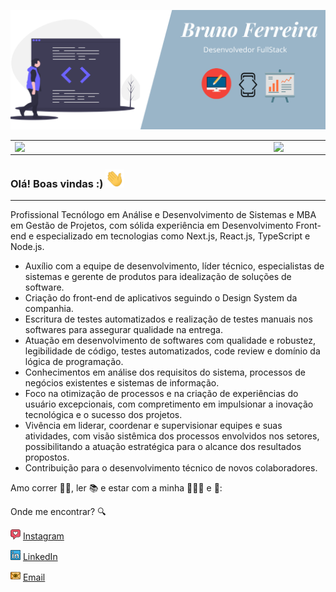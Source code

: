 ![capa github](https://github.com/BrunoGoudric/BrunoGoudric/blob/main/imagens/capa1.png)  

<center>
  <table>
    <tr>
        <td><img width="400px" align="left" src="https://github-readme-stats.vercel.app/api/top-langs/?username=Bruno-Goudric&hide=html&layout=compact&theme=buefy" /></td>
        <td><img width="495px" align="left" src="https://github-readme-stats.vercel.app/api?username=Bruno-Goudric&theme=buefy"/></td>
    </tr>   
  </table>
</center> 

### Olá! Boas vindas :) <img src="https://github.com/BrunoGoudric/BrunoGoudric/blob/main/imagens/Hi.gif" width="30px">

---

Profissional Tecnólogo em Análise e Desenvolvimento de Sistemas e MBA em Gestão de Projetos, com sólida 
experiência em Desenvolvimento Front-end e especializado em tecnologias como Next.js, React.js, TypeScript e 
Node.js. 
* Auxílio com a equipe de desenvolvimento, líder técnico, especialistas de sistemas e gerente de produtos para 
idealização de soluções de software. 
* Criação do front-end de aplicativos seguindo o Design System da companhia. 
* Escritura de testes automatizados e realização de testes manuais nos softwares para assegurar qualidade na entrega. 
* Atuação em desenvolvimento de softwares com qualidade e robustez, legibilidade de código, testes automatizados, code 
review e domínio da lógica de programação. 
* Conhecimentos em análise dos requisitos do sistema, processos de negócios existentes e sistemas de informação. 
* Foco na otimização de processos e na criação de experiências do usuário excepcionais, com compretimento em 
impulsionar a inovação tecnológica e o sucesso dos projetos. 
* Vivência em liderar, coordenar e supervisionar equipes e suas atividades, com visão sistêmica dos processos envolvidos 
nos setores, possibilitando a atuação estratégica para o alcance dos resultados propostos. 
* Contribuição para o desenvolvimento técnico de novos colaboradores.

Amo correr 🏃‍♂️, ler 📚 e estar com a minha 👨‍👩‍👦 e 🐶:  

Onde me encontrar? :mag:  


<a href="https://www.instagram.com/brunogoudric/"><img src="https://github.com/BrunoGoudric/BrunoGoudric/blob/main/imagens/instagram.png" width="16"></img></a> [Instagram](https://www.instagram.com/brunogoudric)  

<a href="https://www.linkedin.com/in/brunodesenvolvedorfrontend/"><img src="https://github.com/BrunoGoudric/BrunoGoudric/blob/main/imagens/linkedin.png" width="16"></img></a> [LinkedIn](https://www.linkedin.com/in/brunodesenvolvedorfrontend/)  

<a href="mailto:brunolfsports@hotmail.com"><img src="https://github.com/BrunoGoudric/BrunoGoudric/blob/main/imagens/email.png" width="16"></img></a> [Email](mailto:brunolfsports@hotmail.com) 